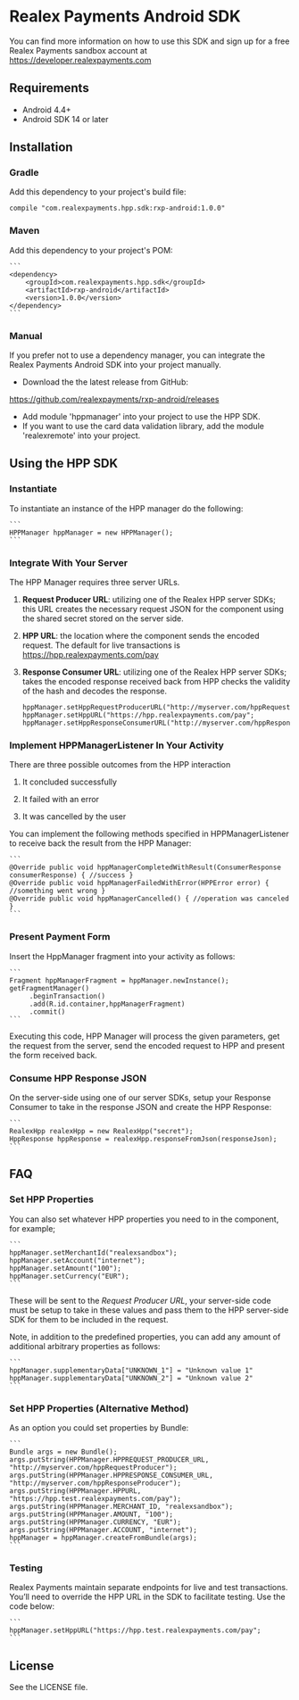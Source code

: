 # Realex Payments Android SDK
You can find more information on how to use this SDK and sign up for a free Realex Payments sandbox account at https://developer.realexpayments.com

## Requirements

- Android 4.4+
- Android SDK 14 or later

## Installation

### Gradle

Add this dependency to your project's build file:

```
compile "com.realexpayments.hpp.sdk:rxp-android:1.0.0"
```

### Maven

Add this dependency to your project's POM:

    ```
    <dependency>
		<groupId>com.realexpayments.hpp.sdk</groupId>
		<artifactId>rxp-android</artifactId>
		<version>1.0.0</version>
	</dependency>
    ```

### Manual

If you prefer not to use a dependency manager, you can integrate the Realex Payments Android SDK into your project manually.

- Download the the latest release from GitHub:

https://github.com/realexpayments/rxp-android/releases

- Add module 'hppmanager' into your project to use the HPP SDK.
- If you want to use the card data validation library, add the module 'realexremote' into your project.


## Using the HPP SDK

### Instantiate

To instantiate an instance of the HPP manager do the following:

	```
	HPPManager hppManager = new HPPManager();
	```

### Integrate With Your Server

The HPP Manager requires three server URLs.

1) **Request Producer URL**: utilizing one of the Realex HPP server SDKs; this URL creates the necessary request JSON for the component using the shared secret stored on the server side.

2) **HPP URL**: the location where the component sends the encoded request. The default for live transactions is https://hpp.realexpayments.com/pay

3) **Response Consumer URL**: utilizing one of the Realex HPP server SDKs; takes the encoded response received back from HPP checks the validity of the hash and decodes the response.

	```
	hppManager.setHppRequestProducerURL("http://myserver.com/hppRequestProducer");
	hppManager.setHppURL("https://hpp.realexpayments.com/pay";
	hppManager.setHppResponseConsumerURL("http://myserver.com/hppResponseConsumer");
	```

### Implement HPPManagerListener In Your Activity

There are three possible outcomes from the HPP interaction

1) It concluded successfully

2) It failed with an error

3) It was cancelled by the user

You can implement the following methods specified in HPPManagerListener to receive back the result from the HPP Manager:

	```
	@Override public void hppManagerCompletedWithResult(ConsumerResponse consumerResponse) { //success }
	@Override public void hppManagerFailedWithError(HPPError error) { //something went wrong }
	@Override public void hppManagerCancelled() { //operation was canceled }
	```		

### Present Payment Form

Insert the HppManager fragment into your activity as follows:

	```
	Fragment hppManagerFragment = hppManager.newInstance();
	getFragmentManager()    
         .beginTransaction()      
         .add(R.id.container,hppManagerFragment)      
         .commit()
	```

Executing this code, HPP Manager will process the given parameters, get the request from the server, send the encoded request to HPP and present the form received back.

### Consume HPP Response JSON

On the server-side using one of our server SDKs, setup your Response Consumer to take in the response JSON and create the HPP Response:

	```
	RealexHpp realexHpp = new RealexHpp("secret");
	HppResponse hppResponse = realexHpp.responseFromJson(responseJson);
	```

## FAQ

### Set HPP Properties

You can also set whatever HPP properties you need to in the component, for example;

	```
	hppManager.setMerchantId("realexsandbox");
	hppManager.setAccount("internet");
	hppManager.setAmount("100");
	hppManager.setCurrency("EUR");
	```

These will be sent to the *Request Producer URL*, your server-side code must be setup to take in these values and pass them to the HPP server-side SDK for them to be included in the request. 	

Note, in addition to the predefined properties, you can add any amount of additional arbitrary properties as follows:

	```
	hppManager.supplementaryData["UNKNOWN_1"] = "Unknown value 1"
	hppManager.supplementaryData["UNKNOWN_2"] = "Unknown value 2"
	```		

### Set HPP Properties (Alternative Method)

As an option you could set properties by Bundle:

	```
	Bundle args = new Bundle();
	args.putString(HPPManager.HPPREQUEST_PRODUCER_URL, "http://myserver.com/hppRequestProducer");
	args.putString(HPPManager.HPPRESPONSE_CONSUMER_URL, "http://myserver.com/hppResponseProducer");
	args.putString(HPPManager.HPPURL, "https://hpp.test.realexpayments.com/pay");
	args.putString(HPPManager.MERCHANT_ID, "realexsandbox");
	args.putString(HPPManager.AMOUNT, "100");
	args.putString(HPPManager.CURRENCY, "EUR");
	args.putString(HPPManager.ACCOUNT, "internet");
	hppManager = hppManager.createFromBundle(args);
	```

### Testing		

Realex Payments maintain separate endpoints for live and test transactions. You’ll need to override the HPP URL in the SDK to facilitate testing. Use the code below:

	```
	hppManager.setHppURL("https://hpp.test.realexpayments.com/pay";
	```		

## License

See the LICENSE file.

